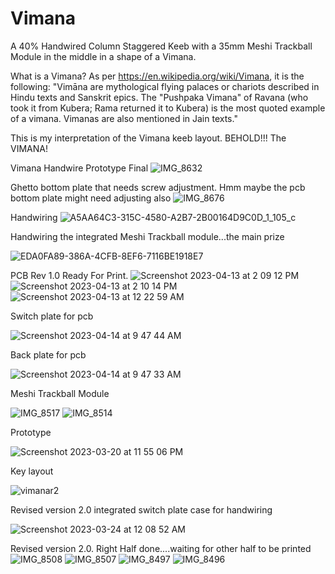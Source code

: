 # Vimana
A 40% Handwired Column Staggered Keeb with a 35mm Meshi Trackball Module in the middle in a shape of a Vimana.

What is a Vimana? As per https://en.wikipedia.org/wiki/Vimana, it is the following: 
"Vimāna are mythological flying palaces or chariots described in Hindu texts and Sanskrit epics. The "Pushpaka Vimana" of Ravana (who took it from Kubera; Rama returned it to Kubera) is the most quoted example of a vimana. Vimanas are also mentioned in Jain texts."

This is my interpretation of the Vimana keeb layout. BEHOLD!!! The VIMANA!

Vimana Handwire Prototype Final
![IMG_8632](https://user-images.githubusercontent.com/118025702/233924021-485fb41b-3c55-4f24-b30f-5d46ebb2d014.JPG)

Ghetto bottom plate that needs screw adjustment. Hmm maybe the pcb bottom plate might need adjusting also
![IMG_8676](https://user-images.githubusercontent.com/118025702/235362830-bd32fb4e-bf94-4d8c-aa7c-f4b890afee43.JPG)

Handwiring
![A5AA64C3-315C-4580-A2B7-2B00164D9C0D_1_105_c](https://user-images.githubusercontent.com/118025702/233870679-c1582acb-3619-4cfb-b50d-0a555f6dd944.jpeg)

Handwiring the integrated Meshi Trackball module...the main prize

![EDA0FA89-386A-4CFB-8EF6-7116BE1918E7](https://user-images.githubusercontent.com/118025702/233870794-345d1b1f-e00a-409a-b9e1-42528acc8207.jpeg)

PCB Rev 1.0 Ready For Print.
![Screenshot 2023-04-13 at 2 09 12 PM](https://user-images.githubusercontent.com/118025702/232110208-04458349-7bbf-48c2-bc40-1f4a8c509392.png)
![Screenshot 2023-04-13 at 2 10 14 PM](https://user-images.githubusercontent.com/118025702/232110239-2071a1d5-340e-48f4-bcac-13dc838e6008.png)
![Screenshot 2023-04-13 at 12 22 59 AM](https://user-images.githubusercontent.com/118025702/231686903-3fd30b50-2571-4049-96ea-308dcd1eb7e5.png)

Switch plate for pcb

![Screenshot 2023-04-14 at 9 47 44 AM](https://user-images.githubusercontent.com/118025702/232106884-ed1b2383-a20b-441f-ba88-0f0b605896ca.png)

Back plate for pcb

![Screenshot 2023-04-14 at 9 47 33 AM](https://user-images.githubusercontent.com/118025702/232106985-e7bf39ec-4772-46da-b6eb-023f0a8745b8.png)

Meshi Trackball Module

![IMG_8517](https://user-images.githubusercontent.com/118025702/232117367-93d5804c-6731-4b4d-82fb-cd306336cbdd.JPG)
![IMG_8514](https://user-images.githubusercontent.com/118025702/232117701-7c41f767-68b4-4e15-b937-099eaf8d69d3.JPG)

Prototype

![Screenshot 2023-03-20 at 11 55 06 PM](https://user-images.githubusercontent.com/118025702/226542699-0c69203b-4389-4e75-af90-2f47ca382a97.png)

Key layout

![vimanar2](https://user-images.githubusercontent.com/118025702/227630881-00700930-61c6-4cab-84d4-08321b68968f.jpg)

Revised version 2.0 integrated switch plate case for handwiring

![Screenshot 2023-03-24 at 12 08 52 AM](https://user-images.githubusercontent.com/118025702/227630992-4ed05e9f-795e-4d32-84e5-d2465fe76567.png)

Revised version 2.0. Right Half done....waiting for other half to be printed
![IMG_8508](https://user-images.githubusercontent.com/118025702/230649849-6a157e1e-4eb0-4e13-9b31-98dc4fe3ee32.JPG)
![IMG_8507](https://user-images.githubusercontent.com/118025702/230649870-00d8e4c1-b027-48cd-a244-e55b6012ecb3.JPG)
![IMG_8497](https://user-images.githubusercontent.com/118025702/230649917-14b17848-4f5a-4c41-a0d3-4522dd674385.JPG)
![IMG_8496](https://user-images.githubusercontent.com/118025702/230649922-3b26efdb-3342-4bee-996b-2625959a4d98.JPG)
